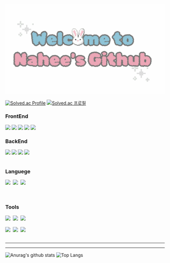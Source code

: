 
<!--
<!--타이틀 부분-->
<img width="800px" src="https://github.com/seraphicalness/seraphicalness/blob/main/welcome.gif" />

[![Solved.ac Profile](http://mazassumnida.wtf/api/generate_badge?boj=nahee721)](https://solved.ac/nahee721)
[![Solved.ac
프로필](http://mazassumnida.wtf/api/v2/generate_badge?boj=nahee721)](https://solved.ac/nahee721)
<!-- ![mazandi profile](http://mazandi.herokuapp.com/api?handle=nahee721&theme=cold) -->


<!--내용 부분-->
<div>
<h3>FrontEnd </h3>
<img src="https://img.shields.io/badge/react-20232a.svg?style=for-the-badge&logo=react&logoColor=61DAFB" />
<img src="https://img.shields.io/badge/reactnative-20232a.svg?style=for-the-badge&logo=react&logoColor=61DAFB" />
<img src="https://img.shields.io/badge/Flutter-02569B?style=for-the-badge&logo=flutter&logoColor=white"/>
<img src="https://img.shields.io/badge/html5-E34F26?style=for-the-badge&logo=html5&logoColor=white"/>
<img src="https://img.shields.io/badge/css-1572B6?style=for-the-badge&logo=css3&logoColor=white"/> 
</div>

<h3>BackEnd </h3>
<div>
  <img src="https://img.shields.io/badge/Node.js-339933?style=for-the-badge&logo=Node.js&logoColor=white"/> 
  <img src="https://img.shields.io/badge/mongoDB-47A248?style=for-the-badge&logo=MongoDB&logoColor=white"/>
  <img src="https://img.shields.io/badge/-SpringBoot-6DB33F?style=for-the-badge&logo=springboot&logoColor=white"/>
  <img src="https://img.shields.io/badge/mysql-4479A1?style=for-the-badge&logo=mysql&logoColor=white"> 
</div>
<br>

<h3>Languege</h3>
<div>
  <img src="https://img.shields.io/badge/JAVA-007396?style=for-the-badge&logo=Java&logoColor=white">&nbsp
  <img src="https://img.shields.io/badge/PYTHON-%233776AB?style=for-the-badge&logo=python&logoColor=orange&color=3670A0">&nbsp
  <img src="https://img.shields.io/badge/javascript-F7DF1E.svg?style=for-the-badge&logo=javascript&logoColor=20232a" />&nbsp
<!--   <img src="https://img.shields.io/badge/SPRING-%236DB33F?style=for-the-badge&logo=Spring&logoColor=green&color=white" />&nbsp -->

</div>

<br>


<br>

<h3>Tools</h3>
<div>
  <img src="https://img.shields.io/badge/git-F05033.svg?style=for-the-badge&logo=git&logoColor=white" />&nbsp
  <img src="https://img.shields.io/badge/github-181717.svg?style=for-the-badge&logo=github&logoColor=white" />&nbsp
  <img src="https://img.shields.io/badge/Notion-F3F3F3.svg?style=for-the-badge&logo=notion&logoColor=black" />&nbsp

</div>

<br>

<div>
  <img src="https://img.shields.io/badge/VSCode-2C2C32.svg?style=for-the-badge&logo=visual-studio-code&logoColor=22ABF3" />&nbsp
  <img src="https://img.shields.io/badge/Eclipse-2C2255?style=for-the-badge&logo=Eclipse%20IDE&logoColor=white">&nbsp
 <img src="https://img.shields.io/badge/figma-F24E1E.svg?style=for-the-badge&logo=figma&logoColor=white" />&nbsp



<!--   <img src="https://img.shields.io/badge/Colab-2C2C32.svg?style=for-the-badge&logo=googlecolab&logoColor=F9AB00" />&nbsp -->
</div>
<br> 


------
<!--
## Link 
[<img src="https://img.shields.io/badge/Notion-F3F3F3.svg?style=for-the-badge&logo=notion&logoColor=white" />](https://flax-heron-d42.notion.site/264aeab9def44404840757ca26124c27?v=715c499aeb0e4c349af539e7aa154dbc&pvs=4)
-->
------
![Anurag's github stats](https://github-readme-stats.vercel.app/api?username=seraphicalness&show_icons=true&theme=ambient_gradient)
![Top Langs](https://github-readme-stats.vercel.app/api/top-langs/?username=seraphicalness&layout=compact&theme=ambient_gradient)

